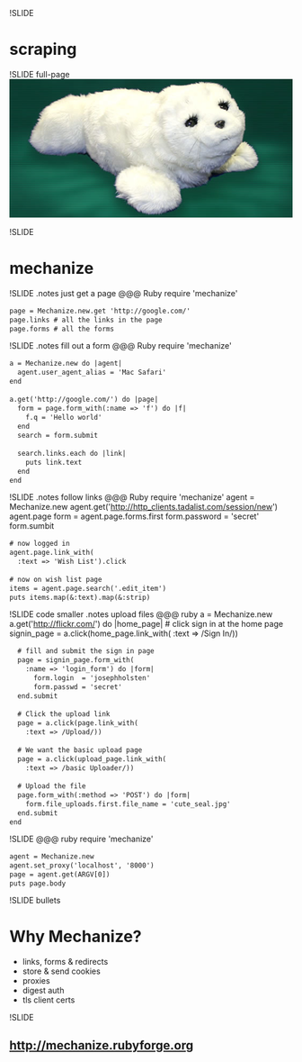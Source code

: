 !SLIDE
# scraping #

!SLIDE full-page
![paro](paro_seal.jpg)

!SLIDE
# mechanize #

!SLIDE
.notes just get a page
    @@@ Ruby
    require 'mechanize'

    page = Mechanize.new.get 'http://google.com/'
    page.links # all the links in the page
    page.forms # all the forms

!SLIDE
.notes fill out a form
    @@@ Ruby
    require 'mechanize'

    a = Mechanize.new do |agent|
      agent.user_agent_alias = 'Mac Safari'
    end

    a.get('http://google.com/') do |page|
      form = page.form_with(:name => 'f') do |f|
        f.q = 'Hello world'
      end
      search = form.submit

      search.links.each do |link|
        puts link.text
      end
    end

!SLIDE
.notes follow links
    @@@ Ruby
    require 'mechanize'
    agent = Mechanize.new
    agent.get('http://http_clients.tadalist.com/session/new')
    agent.page
    form = agent.page.forms.first
    form.password = 'secret'
    form.sumbit
    
    # now logged in
    agent.page.link_with(
      :text => 'Wish List').click

    # now on wish list page
    items = agent.page.search('.edit_item')
    puts items.map(&:text).map(&:strip)

!SLIDE code smaller
.notes upload files
    @@@ ruby
    a = Mechanize.new
    a.get('http://flickr.com/') do |home_page|
      # click sign in at the home page
      signin_page = a.click(home_page.link_with(
        :text => /Sign In/))

      # fill and submit the sign in page
      page = signin_page.form_with(
        :name => 'login_form') do |form|
          form.login  = 'josephholsten'
          form.passwd = 'secret'
      end.submit

      # Click the upload link
      page = a.click(page.link_with(
        :text => /Upload/))

      # We want the basic upload page
      page = a.click(upload_page.link_with(
        :text => /basic Uploader/))

      # Upload the file
      page.form_with(:method => 'POST') do |form|
        form.file_uploads.first.file_name = 'cute_seal.jpg'
      end.submit
    end

!SLIDE
    @@@ ruby
    require 'mechanize'

    agent = Mechanize.new
    agent.set_proxy('localhost', '8000')
    page = agent.get(ARGV[0])
    puts page.body

!SLIDE bullets

# Why Mechanize? #

* links, forms & redirects
* store & send cookies
* proxies
* digest auth
* tls client certs

!SLIDE
## http://mechanize.rubyforge.org ##